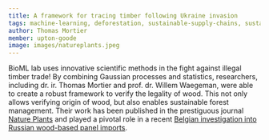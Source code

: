 ```yaml
---
title: A framework for tracing timber following Ukraine invasion 
tags: machine-learning, deforestation, sustainable-supply-chains, sustainable-agriculture, EUDR
author: Thomas Mortier
member: upton-goode
image: images/natureplants.jpeg
---
```


BioML lab uses innovative scientific methods in the fight against illegal timber trade! By combining Gaussian processes and statistics, researchers, including dr. ir. Thomas Mortier and prof. dr. Willem Waegeman, were able to create a robust framework to verify the legality of wood. This not only allows verifying origin of wood, but also enables sustainable forest management. Their work has been published in the prestiguous journal [Nature Plants](https://www.nature.com/articles/s41477-024-01648-5) and played a pivotal role in a recent [Belgian investigation into Russian wood-based panel imports](https://www.tijd.be/politiek-economie/belgie/algemeen/illegaal-russisch-hout-onderschept-in-belgie/10530099.html).
